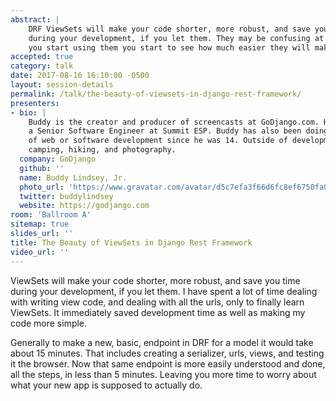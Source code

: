 ```yaml
---
abstract: |
    DRF ViewSets will make your code shorter, more robust, and save you time
    during your development, if you let them. They may be confusing at first, but once
    you start using them you start to see how much easier they will make your life.
accepted: true
category: talk
date: 2017-08-16 16:10:00 -0500
layout: session-details
permalink: /talk/the-beauty-of-viewsets-in-django-rest-framework/
presenters:
- bio: |
    Buddy is the creator and producer of screencasts at GoDjango.com. He is also
    a Senior Software Engineer at Summit ESP. Buddy has also been doing some sort
    of web or software development since he was 14. Outside of development he loves
    camping, hiking, and photography.
  company: GoDjango
  github: ''
  name: Buddy Lindsey, Jr.
  photo_url: 'https://www.gravatar.com/avatar/d5c7efa3f66d6fc8ef6750fa07558c8a?s=400'
  twitter: buddylindsey
  website: https://godjango.com
room: 'Ballroom A'
sitemap: true
slides_url: ''
title: The Beauty of ViewSets in Django Rest Framework
video_url: ''
---
```


ViewSets will make your code shorter, more robust, and save you time during your development, if you let them. I have spent a lot of time dealing with writing view code, and dealing with all the urls, only to finally learn ViewSets. It immediately saved development time as well as making my code more simple.

Generally to make a new, basic, endpoint in DRF for a model it would take about 15 minutes. That includes creating a serializer, urls, views, and testing it the browser. Now that same endpoint is more easily understood and done, all the steps, in less than 5 minutes. Leaving you more time to worry about what your new app is supposed to actually do.
